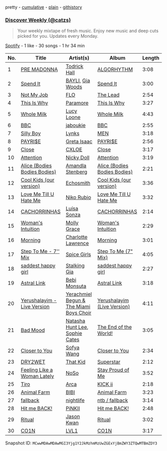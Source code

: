 pretty - [cumulative](/playlists/cumulative/37i9dQZEVXcJR8Ys0NBejf.md) - [plain](/playlists/plain/37i9dQZEVXcJR8Ys0NBejf) - [githistory](https://github.githistory.xyz/mackorone/spotify-playlist-archive/blob/main/playlists/plain/37i9dQZEVXcJR8Ys0NBejf)

### [Discover Weekly \(@catzs\)](https://open.spotify.com/playlist/37i9dQZEVXcJR8Ys0NBejf)

> Your weekly mixtape of fresh music\. Enjoy new music and deep cuts picked for you\. Updates every Monday.

[Spotify](https://open.spotify.com/user/spotify) - 1 like - 30 songs - 1 hr 34 min

| No. | Title | Artist(s) | Album | Length |
|---|---|---|---|---|
| 1 | [PRE MADONNA](https://open.spotify.com/track/3hRiey09cU5z3mrME904Qs) | [Todrick Hall](https://open.spotify.com/artist/0gBvuNzrFCOVaiyKexoYMH) | [ALGORHYTHM](https://open.spotify.com/album/0qSiiEyN2KvErk7G1JUpqQ) | 3:08 |
| 2 | [Spend It](https://open.spotify.com/track/2fJDKGPBcqFpLLMjqBUIPz) | [BAYLI](https://open.spotify.com/artist/2bvUCoFViWtg9pSkOX9du9), [Gia Woods](https://open.spotify.com/artist/6T56xtTEllGW17snjAZLNP) | [Spend It](https://open.spotify.com/album/35dAHei0qoCKNmNuqsdTVo) | 3:00 |
| 3 | [Not My Job](https://open.spotify.com/track/6uxNcrFJL76jjkufNmI0xc) | [FLO](https://open.spotify.com/artist/0s4kXsjYeH0S1xRyVGN4NO) | [The Lead](https://open.spotify.com/album/4r7OqXkih4qYvozSZEGYyG) | 2:54 |
| 4 | [This Is Why](https://open.spotify.com/track/7z84Fwf1R3Z2BwHCP620CI) | [Paramore](https://open.spotify.com/artist/74XFHRwlV6OrjEM0A2NCMF) | [This Is Why](https://open.spotify.com/album/1BDj5lr0KVcSQpSNdyqJct) | 3:27 |
| 5 | [Whole Milk](https://open.spotify.com/track/0ilH7Y2a9olVS3MzmXlnEE) | [Lucy Loone](https://open.spotify.com/artist/0seIM4z37CkUcsuu7kpzF9) | [Whole Milk](https://open.spotify.com/album/5gnd4f2h6aEdOolTfPI9Co) | 4:43 |
| 6 | [BBC](https://open.spotify.com/track/7zgsDaX02rdtq3zpdVqrpK) | [jaboukie](https://open.spotify.com/artist/5LDOwn10Stw9m0QVi2dgNo) | [BBC](https://open.spotify.com/album/70gNu3PKq0dtMlfyytf44t) | 2:55 |
| 7 | [Silly Boy](https://open.spotify.com/track/6dVCwIlxXWjyOumob05IPQ) | [Lynks](https://open.spotify.com/artist/44tV2d4RDeMsS2sLOdcXHD) | [MEN](https://open.spotify.com/album/4g0eoSt8b8hsXudzxwhbV1) | 3:18 |
| 8 | [PAYRI$E](https://open.spotify.com/track/5oihHH2Lw051Y0mFWz7fMM) | [Greta Isaac](https://open.spotify.com/artist/7BsLsPnH5swTyhGZq2qNbN) | [PAYRI$E](https://open.spotify.com/album/4bFgVrzjZ5PyVsW1BgXIok) | 2:56 |
| 9 | [Close](https://open.spotify.com/track/1C4hIio6r6bU54vBWv04qy) | [CXLOE](https://open.spotify.com/artist/6M25WWmNO7wK1DnKmd3z6R) | [Close](https://open.spotify.com/album/0l2Dg2ppp3ikWkOwd9xAR1) | 3:17 |
| 10 | [Attention](https://open.spotify.com/track/4B08yWgXzcuaADnj3oRLpV) | [Nicky Doll](https://open.spotify.com/artist/4EuM3R5q2w7YIedgtQiMrj) | [Attention](https://open.spotify.com/album/5ZXTFvRLCsu50PX5DRz2u5) | 3:19 |
| 11 | [Alice \(Bodies Bodies Bodies\)](https://open.spotify.com/track/3tlLXN7iwOhqLhOS6qHh1J) | [Amandla Stenberg](https://open.spotify.com/artist/0DK7ZkQ9RydhZnOhI6j6Ck) | [Alice \(Bodies Bodies Bodies\)](https://open.spotify.com/album/6LipFhXDD2PSYBtWIas8If) | 2:21 |
| 12 | [Cool Kids \(our version\)](https://open.spotify.com/track/1gFSngRmtdMuFJj7BCEwZl) | [Echosmith](https://open.spotify.com/artist/1PbBg2aYjWLKRk84zJK15x) | [Cool Kids \(our version\)](https://open.spotify.com/album/3R7Mp9ElF8LTEu2MNrwiqV) | 3:36 |
| 13 | [Love Me Till U Hate Me](https://open.spotify.com/track/0f72jNvO6UORzL8J51jPIW) | [Niko Rubio](https://open.spotify.com/artist/6XdCL1kwMFNqPim2JwXjKa) | [Love Me Till U Hate Me](https://open.spotify.com/album/6OB6AKoC7SXypIT5j8mViB) | 3:32 |
| 14 | [CACHORRINHAS](https://open.spotify.com/track/7KWKWJnbGJ3Soag6Oopion) | [Luísa Sonza](https://open.spotify.com/artist/4PzYKhC14sTJNEr0dzoo0d) | [CACHORRINHAS](https://open.spotify.com/album/290wcRNv42S3KICKFYmTu6) | 2:14 |
| 15 | [Woman's Intuition](https://open.spotify.com/track/5ob35mzMNNo72Zy4XkMw3a) | [Molly Grace](https://open.spotify.com/artist/21rtlXPLkzcyDnYycn4QXH) | [Woman's Intuition](https://open.spotify.com/album/57Dbljkv1NHd9PHGWhWQmh) | 2:29 |
| 16 | [Morning](https://open.spotify.com/track/0fsHUAkn0JFj4xLn4aRPs4) | [Charlotte Lawrence](https://open.spotify.com/artist/7LImGq5KnzQobZciDJpeJb) | [Morning](https://open.spotify.com/album/0pro3pYtDog6bp669jZywP) | 3:01 |
| 17 | [Step To Me \- 7'' Mix](https://open.spotify.com/track/2HKwRUW59jYY7AAHOsIswy) | [Spice Girls](https://open.spotify.com/artist/0uq5PttqEjj3IH1bzwcrXF) | [Step To Me \(7" Mix\)](https://open.spotify.com/album/3Z83WnXSVFZl0yLJZhQR5Z) | 4:05 |
| 18 | [saddest happy girl](https://open.spotify.com/track/01dhiSuKRdWMCvT6snLTkw) | [Stalking Gia](https://open.spotify.com/artist/3VTJqPiHqHHIrx1FL7avMY) | [saddest happy girl](https://open.spotify.com/album/7y5gcNMgfvn7LhAFOdvT4z) | 2:27 |
| 19 | [Astral Link](https://open.spotify.com/track/5hIpv0ryvkVaOa6BeKu379) | [Bebi Monsuta](https://open.spotify.com/artist/1ccNIuaRKpLdgCdK5NpG6g) | [Astral Link](https://open.spotify.com/album/5H6GotCKfoBUQZtDsMJgpr) | 3:18 |
| 20 | [Yerushalayim \- Live Version](https://open.spotify.com/track/0edWjtiyrT31785vfCnXgc) | [Yerachmiel Begun & The Miami Boys Choir](https://open.spotify.com/artist/6s2HLzlqGE56ToNhMvWu7Q) | [Yerushalayim \(Live Version\)](https://open.spotify.com/album/0y9PJnMt6FL6ktvPLx84PS) | 4:11 |
| 21 | [Bad Mood](https://open.spotify.com/track/6gYRLcABbwQepZ2NWlNU5i) | [Natasha Hunt Lee](https://open.spotify.com/artist/6Yi69bUzuXBHyE4aWaJyRQ), [Sophie Cates](https://open.spotify.com/artist/4xjJOu0MWVWuaDVZOy0Dx2) | [The End of the World!](https://open.spotify.com/album/2sOAJgVkXTyNVMiz6JfwVO) | 3:05 |
| 22 | [Closer to You](https://open.spotify.com/track/2FDdmwMOUf3b1ZhAMuKdRx) | [Sofya Wang](https://open.spotify.com/artist/4axDBKx7Segq3j5P2VVSjx) | [Closer to You](https://open.spotify.com/album/7bX7JGMfcaPX8y3ClkVoUz) | 2:34 |
| 23 | [DRY2WET](https://open.spotify.com/track/5SIGQyJQqctDaC2asm8jdK) | [That Kid](https://open.spotify.com/artist/7mUQPmZ6OzwtJEEXDOqyOY) | [Superstar](https://open.spotify.com/album/2nWaVG4ZaLj1J41LBBwzLA) | 2:12 |
| 24 | [Feeling Like a Woman Lately](https://open.spotify.com/track/50j9gVv03fLOl8NAzfymZp) | [NoSo](https://open.spotify.com/artist/09Wl9YiRr5l1rChWktQD4o) | [Stay Proud of Me](https://open.spotify.com/album/5YSwTbPxb10MLaSU71w2y2) | 3:52 |
| 25 | [Tiro](https://open.spotify.com/track/0TcbMBsLnhquWjhsxIN1BW) | [Arca](https://open.spotify.com/artist/4SQdUpG4f7UbkJG3cJ2Iyj) | [KICK ii](https://open.spotify.com/album/1Vg5v9M0afj5sIl1ndRXzy) | 2:18 |
| 26 | [Animal Farm](https://open.spotify.com/track/3gAXVQOR0h7Ks71lsr5MFZ) | [BIBI](https://open.spotify.com/artist/6UbmqUEgjLA6jAcXwbM1Z9) | [Animal Farm](https://open.spotify.com/album/3Wn89ahl9ccGAxrjIB8Tvt) | 3:23 |
| 27 | [fallback](https://open.spotify.com/track/3ZhZamVGEbx3zaSGludJiP) | [nightlife](https://open.spotify.com/artist/2I31z7Tf5sQYjLBaK45Mlk) | [ntb / fallback](https://open.spotify.com/album/5cpgAsbehk2asWvO6in5AN) | 3:14 |
| 28 | [Hit me BACK!](https://open.spotify.com/track/2rJXTkRjR2qPkW8xFVfS5N) | [PiNKII](https://open.spotify.com/artist/3PG2tJxxB6fh7o7YIGRrnM) | [Hit me BACK!](https://open.spotify.com/album/2Dc79kKoqZrglnYyp6C3bx) | 2:48 |
| 29 | [Ritual](https://open.spotify.com/track/4sozcKEMSVGXx8bq5yhM6O) | [Jason Kwan](https://open.spotify.com/artist/6wy50ZiJ5BfTmEusgYQhX3) | [Ritual](https://open.spotify.com/album/5T61mmXOkCEUgUH7WAuCn7) | 3:02 |
| 30 | [CO1N](https://open.spotify.com/track/3Oh4rpQGw4rPbs09o04YXZ) | [LVL1](https://open.spotify.com/artist/5cIVFxPSiXer2MuaoEATkJ) | [CO1N](https://open.spotify.com/album/21DWVujXLDiBamWYmop1fA) | 3:17 |

Snapshot ID: `MCwwMDAwMDAwMGI3Yjg1Y2JkMzhmMzUwZGExYjBmZWY3ZTQwMTBmZDY3`
